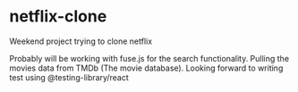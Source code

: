 # netflix-clone
Weekend project trying to clone netflix 

Probably will be working with fuse.js for the search functionality. Pulling the movies data from TMDb (The movie database). Looking forward to writing test using @testing-library/react 
